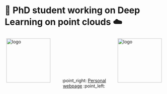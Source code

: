 <!--
**drprojects/drprojects** is a ✨ _special_ ✨ repository because its `README.md` (this file) appears on your GitHub profile.

Here are some ideas to get you started:

- 🔭 I’m currently working on ...
- 🌱 I’m currently learning ...
- 👯 I’m looking to collaborate on ...
- 🤔 I’m looking for help with ...
- 💬 Ask me about ...
- 📫 How to reach me: ...
- 😄 Pronouns: ...
- ⚡ Fun fact: ...
-->

# 👋 PhD student working on Deep Learning on point clouds :cloud:




<div >
<img src="https://github-readme-stats.vercel.app/api?username=drprojects&count_private=true&show_icons=true&hide=prs&theme=dracula" alt="logo" height="140" align="left" style="margin: 5px; margin-bottom: 20px;" />

<img src="https://github-readme-stats.vercel.app/api/top-langs/?username=drprojects&layout=compact" alt="logo" height="140" align="right" style="margin-up: 50px; margin: 5px; margin-bottom: 20px;" /><br/>
<div/>

<br/><br/><br/><br/><br/>

<p align="center">
  :point_right: <a href="[https://www.w3schools.com](https://drprojects.github.io/drprojects)">Personal webpage</a> :point_left:
</p>
